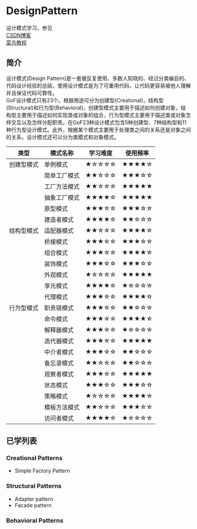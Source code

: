 # DesignPattern
设计模式学习，参见  
[CSDN博客](http://blog.csdn.net/lovelion/article/details/17517213)  
[菜鸟教程](http://www.runoob.com/design-pattern/design-pattern-intro.html)

## 简介
设计模式(Design Pattern)是一套被反复使用、多数人知晓的、经过分类编目的、代码设计经验的总结，使用设计模式是为了可重用代码、让代码更容易被他人理解并且保证代码可靠性。  
GoF设计模式只有23个。根据用途可分为创建型(Creational)，结构型(Structural)和行为型(Behavioral)，创建型模式主要用于描述如何创建对象，结构型主要用于描述如何实现类或对象的组合，行为型模式主要用于描述类或对象怎样交互以及怎样分配职责。在GoF23种设计模式包含5种创建型、7种结构型和11种行为型设计模式。此外，根据某个模式主要用于处理类之间的关系还是对象之间的关系，设计模式还可以分为类模式和对象模式。  

| 类型 | 模式名称 | 学习难度 | 使用频率 |
| ------| ------ | ------ | ----- |
| 创建型模式 | 单例模式 | ★☆☆☆☆ | ★★★★☆ |
| | 简单工厂模式 | ★★☆☆☆ | ★★★☆☆ |
| | 工厂方法模式 | ★★☆☆☆ | ★★★★★ |
| | 抽象工厂模式 | ★★★★☆ | ★★★★★ |
| | 原型模式 | ★★★☆☆ | ★★★☆☆ |
| | 建造者模式 | ★★★★☆ | ★★☆☆☆ |
| 结构型模式 | 适配器模式 | ★★☆☆☆ | ★★★★☆ |
| | 桥接模式 | ★★★☆☆ | ★★★☆☆ |
| | 组合模式 | ★★★☆☆ | ★★★★☆ |
| | 装饰模式 | ★★★☆☆ | ★★★☆☆ |
| | 外观模式 | ★☆☆☆☆ | ★★★★★ |
| | 享元模式 | ★★★★☆ | ★☆☆☆☆ |
| | 代理模式 | ★★★☆☆ | ★★★★☆ |
| 行为型模式 | 职责链模式 | ★★★☆☆ | ★★☆☆☆ |
| | 命令模式 | ★★★☆☆ | ★★★★☆ |
| | 解释器模式 | ★★★☆☆ | ★☆☆☆☆ |
| | 迭代器模式 | ★★★☆☆ | ★★★★★ |
| | 中介者模式 | ★★★☆☆ | ★★☆☆☆ |
| | 备忘录模式 | ★★☆☆☆ | ★★☆☆☆ |
| | 观察者模式 | ★★★☆☆ | ★★★★★ |
| | 状态模式 | ★★★☆☆ | ★★★☆☆ |
| | 策略模式 | ★☆☆☆☆ | ★★★★☆ |
| | 模板方法模式 | ★★☆☆☆ | ★★★☆☆ |
| | 访问者模式 | ★★★★☆ | ★☆☆☆☆ |

## 已学列表  
### Creational Patterns  
* Simple Factory Pattern  

### Structural Patterns  
* Adapter pattern  
* Facade pattern  

### Behavioral Patterns

